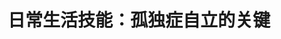---
title: 日常生活技能：孤独症自立的关键
tags: [Austim, 孤独症谱系, Aspie]
color: success
description: 从根本上说，当一个人评估所谓的孤独症人士的“功能水平”，ta的适应性技能远比他的学习成绩重要
external_url: http://mp.weixin.qq.com/s?__biz=MzIyMzgyMjY5NQ==&amp;mid=2247484028&amp;idx=1&amp;sn=53f9e478d7804070e593d13c7b326b00&amp;chksm=e8191474df6e9d62a5804cd9be4b626eecf67a54011377a48468be831e3678d05878b5fc38b1&amp;scene=27#wechat_redirect
---